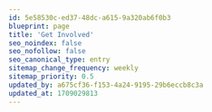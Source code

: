 ```yaml
---
id: 5e58530c-ed37-48dc-a615-9a320ab6f0b3
blueprint: page
title: 'Get Involved'
seo_noindex: false
seo_nofollow: false
seo_canonical_type: entry
sitemap_change_frequency: weekly
sitemap_priority: 0.5
updated_by: a675cf36-f153-4a24-9195-29b6eccb8c3a
updated_at: 1709029813
---
```

